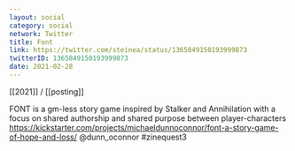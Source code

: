 ```yaml
---
layout: social
category: social
network: Twitter
title: Font
link: https://twitter.com/steinea/status/1365849150193999873
twitterID: 1365849150193999873
date: 2021-02-28
---
```


[[2021]] / [[posting]]

FONT is a gm-less story game inspired by Stalker and Annihilation with a focus on shared authorship and shared purpose between player-characters <https://kickstarter.com/projects/michaeldunnoconnor/font-a-story-game-of-hope-and-loss/> @dunn_oconnor #zinequest3

